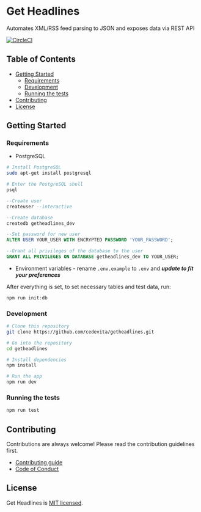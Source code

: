 # Get Headlines
Automates XML/RSS feed parsing to JSON and exposes data via REST API

[![CircleCI](https://circleci.com/gh/cedevita/getheadlines/tree/master.svg?style=svg)](https://circleci.com/gh/cedevita/getheadlines/tree/master)

## Table of Contents
- [Getting Started](#getting-started)
	- [Requirements](#requirements)
	- [Development](#development)
	- [Running the tests](#running-the-tests)
- [Contributing](#contributing)
- [License](#license)


## Getting Started

### Requirements

- PostgreSQL

```bash
# Install PostgreSQL
sudo apt-get install postgresql

# Enter the PostgreSQL shell
psql
```

```sql
--Create user
createuser --interactive

--Create database
createdb getheadlines_dev

--Set password for new user
ALTER USER YOUR_USER WITH ENCRYPTED PASSWORD 'YOUR_PASSWORD';

--Grant all privileges of the database to the user
GRANT ALL PRIVILEGES ON DATABASE getheadlines_dev TO YOUR_USER;
```

- Environment variables - rename `.env.example` to `.env` and ***update to fit your preferences***

After everything is set, to set necessary tables and test data, run:
```bash
npm run init:db
```

### Development

```bash
# Clone this repository
git clone https://github.com/cedevita/getheadlines.git

# Go into the repository
cd getheadlines

# Install dependencies
npm install

# Run the app
npm run dev
```

### Running the tests

```bash
npm run test
```

## Contributing

Contributions are always welcome! Please read the contribution guidelines first.
- [Contributing guide](.github/CONTRIBUTING.md)
- [Code of Conduct](.github/CODE_OF_CONDUCT.md)

## License

Get Headlines is [MIT licensed](.github/LICENSE.md).
